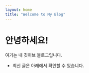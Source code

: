 ```yaml
---
layout: home
title: "Welcome to My Blog"
---
```


# 안녕하세요!
여기는 내 깃허브 블로그입니다.

- 최신 글은 아래에서 확인할 수 있습니다.

